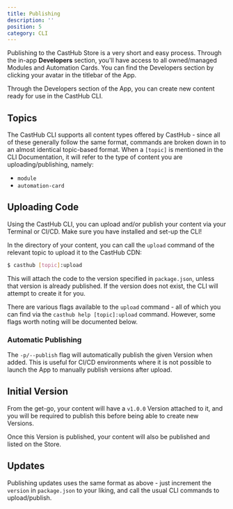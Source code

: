 ```yaml
---
title: Publishing
description: ''
position: 5
category: CLI
---
```


Publishing to the CastHub Store is a very short and easy process. Through the in-app **Developers** section, you'll have access to all owned/managed Modules and Automation Cards. You can find the Developers section by clicking your avatar in the titlebar of the App.

Through the Developers section of the App, you can create new content ready for use in the CastHub CLI.

## Topics

The CastHub CLI supports all content types offered by CastHub - since all of these generally follow the same format, commands are broken down in to an almost identical topic-based format. When a `[topic]` is mentioned in the CLI Documentation, it will refer to the type of content you are uploading/publishing, namely:

- `module`
- `automation-card`

## Uploading Code

Using the CastHub CLI, you can upload and/or publish your content via your Terminal or <docs-link path="/cli/ci">CI/CD</docs-link>. Make sure you have <docs-link path="/cli">installed and set-up the CLI</docs-link>!

In the directory of your content, you can call the `upload` command of the relevant topic to upload it to the CastHub CDN:

```sh
$ casthub [topic]:upload
```

This will attach the code to the version specified in `package.json`, unless that version is already published. If the version does not exist, the CLI will attempt to create it for you.

There are various flags available to the `upload` command - all of which you can find via the `casthub help [topic]:upload` command. However, some flags worth noting will be documented below.

### Automatic Publishing

The `-p/--publish` flag will automatically publish the given Version when added. This is useful for <docs-link path="/cli/ci">CI/CD</docs-link> environments where it is not possible to launch the App to manually publish versions after upload.

## Initial Version

From the get-go, your content will have a `v1.0.0` Version attached to it, and you will be required to publish this before being able to create new Versions.

Once this Version is published, your content will also be published and listed on the Store.

## Updates

Publishing updates uses the same format as above - just increment the `version` in `package.json` to your liking, and call the usual CLI commands to upload/publish.
